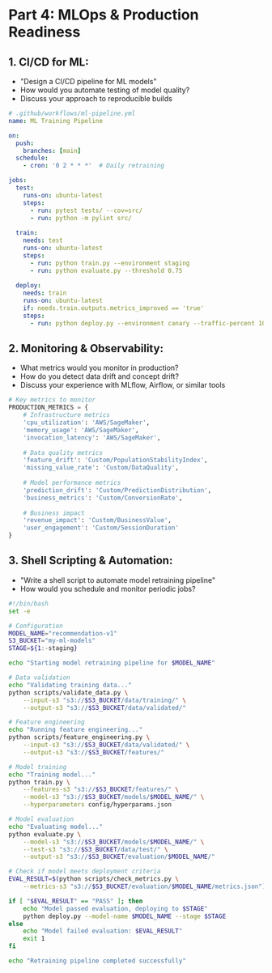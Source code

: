 # Part 4: MLOps & Production Readiness
## 1. **CI/CD for ML**:
- "Design a CI/CD pipeline for ML models"
- How would you automate testing of model quality? 
- Discuss your approach to reproducible builds 

```yaml
# .github/workflows/ml-pipeline.yml
name: ML Training Pipeline

on:
  push:
    branches: [main]
  schedule:
    - cron: '0 2 * * *'  # Daily retraining

jobs:
  test:
    runs-on: ubuntu-latest
    steps:
      - run: pytest tests/ --cov=src/
      - run: python -m pylint src/
  
  train:
    needs: test
    runs-on: ubuntu-latest
    steps:
      - run: python train.py --environment staging
      - run: python evaluate.py --threshold 0.75
  
  deploy:
    needs: train
    runs-on: ubuntu-latest
    if: needs.train.outputs.metrics_improved == 'true'
    steps:
      - run: python deploy.py --environment canary --traffic-percent 10
```
## 2. **Monitoring & Observability**:
- What metrics would you monitor in production? 
- How do you detect data drift and concept drift? 
- Discuss your experience with MLflow, Airflow, or similar tools

```python
# Key metrics to monitor
PRODUCTION_METRICS = {
    # Infrastructure metrics
    'cpu_utilization': 'AWS/SageMaker',
    'memory_usage': 'AWS/SageMaker',
    'invocation_latency': 'AWS/SageMaker',
    
    # Data quality metrics
    'feature_drift': 'Custom/PopulationStabilityIndex',
    'missing_value_rate': 'Custom/DataQuality',
    
    # Model performance metrics
    'prediction_drift': 'Custom/PredictionDistribution',
    'business_metrics': 'Custom/ConversionRate',
    
    # Business impact
    'revenue_impact': 'Custom/BusinessValue',
    'user_engagement': 'Custom/SessionDuration'
}
```
## 3. Shell Scripting & Automation:
- "Write a shell script to automate model retraining pipeline"
- How would you schedule and monitor periodic jobs?

```bash
#!/bin/bash
set -e

# Configuration
MODEL_NAME="recommendation-v1"
S3_BUCKET="my-ml-models"
STAGE=${1:-staging}

echo "Starting model retraining pipeline for $MODEL_NAME"

# Data validation
echo "Validating training data..."
python scripts/validate_data.py \
    --input-s3 "s3://$S3_BUCKET/data/training/" \
    --output-s3 "s3://$S3_BUCKET/data/validated/"

# Feature engineering
echo "Running feature engineering..."
python scripts/feature_engineering.py \
    --input-s3 "s3://$S3_BUCKET/data/validated/" \
    --output-s3 "s3://$S3_BUCKET/features/"

# Model training
echo "Training model..."
python train.py \
    --features-s3 "s3://$S3_BUCKET/features/" \
    --model-s3 "s3://$S3_BUCKET/models/$MODEL_NAME/" \
    --hyperparameters config/hyperparams.json

# Model evaluation
echo "Evaluating model..."
python evaluate.py \
    --model-s3 "s3://$S3_BUCKET/models/$MODEL_NAME/" \
    --test-s3 "s3://$S3_BUCKET/data/test/" \
    --output-s3 "s3://$S3_BUCKET/evaluation/$MODEL_NAME/"

# Check if model meets deployment criteria
EVAL_RESULT=$(python scripts/check_metrics.py \
    --metrics-s3 "s3://$S3_BUCKET/evaluation/$MODEL_NAME/metrics.json")

if [ "$EVAL_RESULT" == "PASS" ]; then
    echo "Model passed evaluation, deploying to $STAGE"
    python deploy.py --model-name $MODEL_NAME --stage $STAGE
else
    echo "Model failed evaluation: $EVAL_RESULT"
    exit 1
fi

echo "Retraining pipeline completed successfully"
```